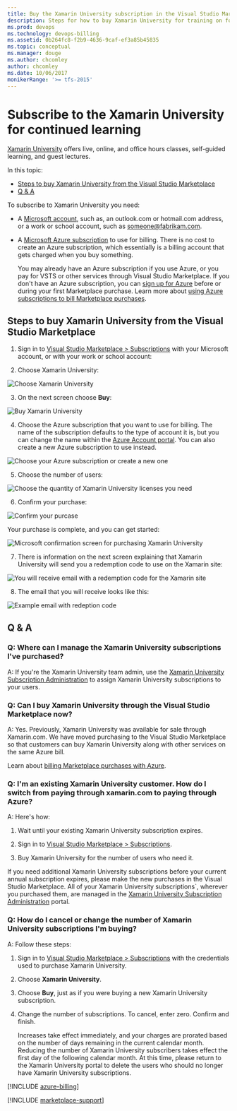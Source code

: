```yaml
---
title: Buy the Xamarin University subscription in the Visual Studio Marketplace
description: Steps for how to buy Xamarin University for training on forms for device application development and find answers to frequently asked questions
ms.prod: devops
ms.technology: devops-billing
ms.assetid: 0b264fc8-f2b9-4636-9caf-ef3a85b45835
ms.topic: conceptual
ms.manager: douge
ms.author: chcomley
author: chcomley
ms.date: 10/06/2017
monikerRange: '>= tfs-2015'
---
```

# Subscribe to the Xamarin University for continued learning

[Xamarin University](https://www.xamarin.com/university) offers live, online, and office hours classes, self-guided learning,
and guest lectures.

In this topic:

* [Steps to buy Xamarin University from the Visual Studio Marketplace](#buy-it)
* [Q & A](#q-n-a)

To subscribe to Xamarin University you need:

* A [Microsoft account](https://www.microsoft.com/account), such as, an outlook.com or hotmail.com address,
or a work or school account, such as someone@fabrikam.com.

* A [Microsoft Azure subscription](https://azure.microsoft.com/en-us/pricing/purchase-options/) 
to use for billing.  There is no cost to create an Azure subscription, which essentially is a billing account
that gets charged when you buy something.

	You may already have an Azure subscription if you use Azure, or you pay for VSTS or other 
	services through Visual Studio Marketplace.  If you don't have an Azure subscription, you can 
	[sign up for Azure](https://portal.azure.com) 
	before or during your first Marketplace purchase. Learn more about 
	[using Azure subscriptions to bill Marketplace purchases](#azure-billing).


<a name="buy-it"></a>

##	Steps to buy Xamarin University from the Visual Studio Marketplace

1.	Sign in to 
[Visual Studio Marketplace > Subscriptions](https://marketplace.visualstudio.com/subscriptions) 
with your Microsoft account, or with your work or school account:

2. Choose Xamarin University:

 ![Choose Xamarin University](_img/xamarin/01-marketplace.png)

3. On the next screen choose **Buy**:

 ![Buy Xamarin University](_img/xamarin/02-xamarin-univ.png)

4. Choose the Azure subscription that you want to use for billing.  The name of the subscription defaults to the type of account it is, but you can change the name within the [Azure Account portal](https://portal.azure.com).  You can also create a new Azure subscription to use instead.

 ![Choose your Azure subscription or create a new one](_img/xamarin/03-xamarin-id.png)

5. Choose the number of users:

 ![Choose the quantity of Xamarin University licenses you need](_img/xamarin/04-xamarin-quantity.png)

6. Confirm your purchase:

 ![Confirm your purcase](_img/xamarin/05-xamarin-confirm.png)

 Your purchase is complete, and you can get started:

 ![Microsoft confirmation screen for purchasing Xamarin University](_img/xamarin/06-ms-confirm.png)

7. There is information on the next screen explaining that Xamarin University will send you a redemption
code to use on the Xamarin site:

 ![You will receive email with a redemption code for the Xamarin site](_img/xamarin/07-email-notice.png)

8. The email that you will receive looks like this:

 ![Example email with redeption code](_img/xamarin/08-xamarin-email.png)

<a name="q-n-a"></a>

## Q & A

### Q:  Where can I manage the Xamarin University subscriptions I've purchased?

A: If you're the Xamarin University team admin, use the [Xamarin University Subscription Administration](https://university.xamarin.com/subscriptions) to assign Xamarin University subscriptions to your users.

### Q:	Can I buy Xamarin University through the Visual Studio Marketplace now?

A: Yes.  Previously, Xamarin University was available for sale through Xamarin.com. We have moved purchasing to the Visual Studio Marketplace so that customers can buy Xamarin University along with other services on the same Azure bill.

Learn about [billing Marketplace purchases with Azure](#azure-billing).

### Q:	I'm an existing Xamarin University customer.  How do I switch from paying through xamarin.com to paying through Azure?

A: Here's how:

1. Wait until your existing Xamarin University subscription expires.

2. Sign in to [Visual Studio Marketplace > Subscriptions](https://marketplace.visualstudio.com/subscriptions).

3. Buy Xamarin University for the number of users who need it.

  If you need additional Xamarin University subscriptions before your current annual subscription expires, 
  please make the new purchases in the Visual Studio Marketplace. All of your Xamarin University subscriptions`, 
  wherever you purchased them, are managed in the [Xamarin University Subscription Administration](https://university.xamarin.com/subscriptions) portal.

### Q:	How do I cancel or change the number of Xamarin University subscriptions I'm buying?

A: Follow these steps:

1. Sign in to [Visual Studio Marketplace > Subscriptions](https://marketplace.visualstudio.com/subscriptions) with the credentials used to purchase Xamarin University.

2. Choose **Xamarin University**.

3. Choose **Buy**, just as if you were buying a new Xamarin University subscription.

4. Change the number of subscriptions. To cancel, enter zero.  Confirm and finish.

    Increases take effect immediately, and your charges are prorated based on the number of days remaining in the current calendar month.
    Reducing the number of Xamarin University subscribers takes effect the first day of the following calendar month. At this time, please return to the Xamarin University portal to delete the users who should no longer have Xamarin University subscriptions.

<a name="azure-billing"></a>

[!INCLUDE [azure-billing](_shared/qa-azure-billing.md)]

[!INCLUDE [marketplace-support](_shared/qa-marketplace-support.md)]
